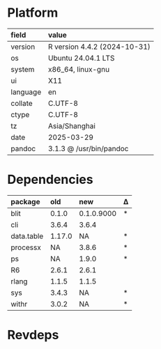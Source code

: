 # Platform

|field    |value                        |
|:--------|:----------------------------|
|version  |R version 4.4.2 (2024-10-31) |
|os       |Ubuntu 24.04.1 LTS           |
|system   |x86_64, linux-gnu            |
|ui       |X11                          |
|language |en                           |
|collate  |C.UTF-8                      |
|ctype    |C.UTF-8                      |
|tz       |Asia/Shanghai                |
|date     |2025-03-29                   |
|pandoc   |3.1.3 @ /usr/bin/pandoc      |

# Dependencies

|package    |old    |new        |Δ  |
|:----------|:------|:----------|:--|
|blit       |0.1.0  |0.1.0.9000 |*  |
|cli        |3.6.4  |3.6.4      |   |
|data.table |1.17.0 |NA         |*  |
|processx   |NA     |3.8.6      |*  |
|ps         |NA     |1.9.0      |*  |
|R6         |2.6.1  |2.6.1      |   |
|rlang      |1.1.5  |1.1.5      |   |
|sys        |3.4.3  |NA         |*  |
|withr      |3.0.2  |NA         |*  |

# Revdeps

